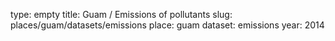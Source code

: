type: empty
title: Guam / Emissions of pollutants
slug: places/guam/datasets/emissions
place: guam
dataset: emissions
year: 2014
